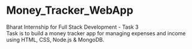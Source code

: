 # Money_Tracker_WebApp
Bharat Internship for Full Stack Development - Task 3 
<br>
Task is to build a money tracker app for managing expenses and income using HTML, CSS, Node.js & MongoDB.
<br>


